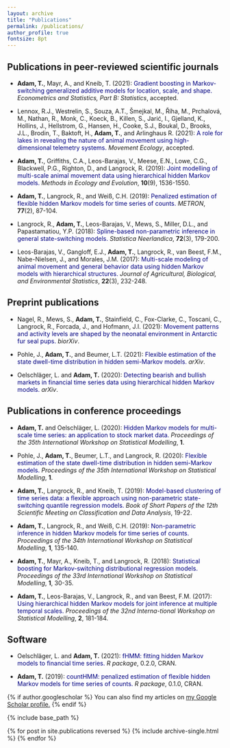 ```yaml
---
layout: archive
title: "Publications"
permalink: /publications/
author_profile: true
fontsize: 8pt
---
```


Publications in peer-reviewed scientific journals
------

- **Adam, T.**, Mayr, A., and Kneib, T. (2021):
<span style="color: navy;"> Gradient boosting in Markov-switching generalized additive models for location, scale, and shape. </span>
*Econometrics and Statistics, Part B: Statistics*, accepted.

- Lennox, R.J., Westrelin, S., Souza, A.T., Šmejkal, M., Říha, M., Prchalová, M., Nathan, R., Monk, C., Koeck, B., Killen, S., Jarić, I., Gjelland, K., Hollins, J., Hellstrom, G., Hansen, H., Cooke, S.J., Boukal, D., Brooks, J.L., Brodin, T., Baktoft, H., **Adam, T.**, and Arlinghaus R. (2021):
<span style="color: navy;"> A role for lakes in revealing the nature of animal movement using high-dimensional telemetry systems. </span>
*Movement Ecology*, accepted.

- **Adam, T.**, Griffiths, C.A., Leos-Barajas, V., Meese, E.N., Lowe, C.G., Blackwell, P.G., Righton, D., and Langrock, R. (2019): 
<span style="color: navy;"> Joint modelling of multi-scale animal movement data using hierarchical hidden Markov models. </span>
*Methods in Ecology and Evolution*, **10**(9), 1536-1550. 

- **Adam, T.**, Langrock, R., and Weiß, C.H. (2019): 
<span style="color: navy;"> Penalized estimation of flexible hidden Markov models for time series of counts. </span>
*METRON*, **77**(2), 87-104.

-	Langrock, R., **Adam, T.**, Leos-Barajas, V., Mews, S., Miller, D.L., and Papastamatiou, Y.P. (2018):
<span style="color: navy;"> Spline-based non-parametric inference in general state-switching models. </span>
*Statistica Neerlandica*, **72**(3), 179-200.

-	Leos-Barajas, V., Gangloff, E.J., **Adam, T.**, Langrock, R., van Beest, F.M., Nabe-Nielsen, J., and Morales, J.M. (2017): 
<span style="color: navy;"> Multi-scale modeling of animal movement and general behavior data using hidden Markov models with hierarchical structures. </span>
*Journal of Agricultural, Biological, and Environmental Statistics*, **22**(3), 232-248.

Preprint publications
------

- Nagel, R., Mews, S., **Adam, T.**, Stainfield, C., Fox-Clarke, C., Toscani, C., Langrock, R., Forcada, J., and Hofmann, J.I. (2021):
<span style="color: navy;"> Movement patterns and activity levels are shaped by the neonatal environment in Antarctic fur seal pups.</span>
*biorXiv*.

- Pohle, J., **Adam, T.**, and Beumer, L.T. (2021): 
<span style="color: navy;">Flexible estimation of the state dwell-time distribution in hidden semi-Markov models.</span>
*arXiv*.

- Oelschläger, L. and **Adam, T.** (2020): 
<span style="color: navy;"> Detecting bearish and bullish markets in financial time series data using hierarchical hidden Markov models.</span>
*arXiv*.

Publications in conference proceedings
------

- **Adam, T.** and Oelschläger, L. (2020):
<span style="color: navy;"> Hidden Markov models for multi-scale time series: an application to stock market data.</span>
*Proceedings of the 35th International Workshop on Statistical Modelling*, **1**.

-	Pohle, J., **Adam, T.**, Beumer, L.T., and Langrock, R. (2020):
<span style="color: navy;"> Flexible estimation of the state dwell-time distribution in hidden semi-Markov models.</span>
*Proceedings of the 35th International Workshop on Statistical Modelling*, **1**.

-	**Adam, T.**, Langrock, R., and Kneib, T. (2019):
<span style="color: navy;"> Model-based clustering of time series data: a flexible approach using non-parametric state-switching quantile regression models.</span>
*Book of Short Papers of the 12th Scientific Meeting on Classification and Data Analysis*, 19-22.

-	**Adam, T.**, Langrock, R., and Weiß, C.H. (2019):
<span style="color: navy;"> Non-parametric inference in hidden Markov models for time series of counts.</span>
*Proceedings of the 34th International Workshop on Statistical Modelling*, **1**, 135-140.

-	**Adam, T.**, Mayr, A., Kneib, T., and Langrock, R. (2018):
<span style="color: navy;"> Statistical boosting for Markov-switching distributional regression models.</span>
*Proceedings of the 33rd International Workshop on Statistical Modelling*, **1**, 30-35.

-	**Adam, T.**, Leos-Barajas, V., Langrock, R., and van Beest, F.M. (2017):
<span style="color: navy;"> Using hierarchical hidden Markov models for joint inference at multiple temporal scales.</span>
*Proceedings of the 32nd Interna-tional Workshop on Statistical Modelling*, **2**, 181-184.

Software
------

-	Oelschläger, L. and **Adam, T.** (2021):
<span style="color: navy;"> fHMM: fitting hidden Markov models to financial time series.</span>
*R package*, 0.2.0, CRAN.

- **Adam, T.** (2019):
<span style="color: navy;"> countHMM: penalized estimation of flexible hidden Markov models for time series of counts.</span>
*R package*, 0.1.0, CRAN.




{% if author.googlescholar %}
  You can also find my articles on <u><a href="{{author.googlescholar}}">my Google Scholar profile</a>.</u>
{% endif %}

{% include base_path %}

{% for post in site.publications reversed %}
  {% include archive-single.html %}
{% endfor %}
